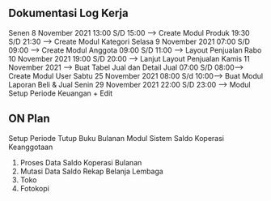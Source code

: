 ## Dokumentasi Log Kerja ##
Senen 8 November 2021
13:00 S/D 15:00 --> Create Modul Produk
19:30 S/D 21:30 --> Create Modul Kategori
Selasa 9 November 2021
07:00 S/D 09:00 --> Create Modul Anggota
09:00 S/D 11:00 --> Layout Penjualan
Rabo 10 November 2021
19:00 S/D 20:00 --> Lanjut Layout Penjualan
Kamis 11 November 2021
--> Buat Tabel Jual dan Detail Jual
07:00 S/D 08:00--> Create Modul User
Sabtu 25 November 2021
08:00 S/d 10:00--> Buat Modul Laporan Beli & Jual
Senin 29 November 2021
22:00 S/D 23:00 --> Modul Setup Periode Keuangan + Edit

## ON Plan ##
Setup Periode Tutup Buku Bulanan
Modul Sistem Saldo Koperasi Keanggotaan
1) Proses Data Saldo Koperasi Bulanan
2) Mutasi Data Saldo
Rekap Belanja Lembaga
1) Toko
2) Fotokopi


